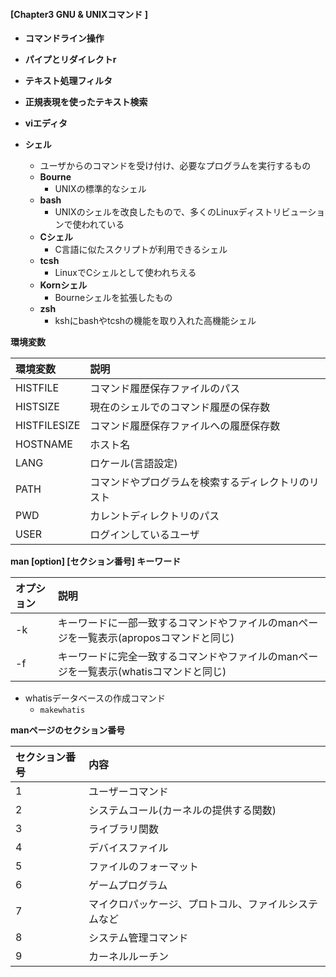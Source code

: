 ####    [Chapter3 GNU & UNIXコマンド ]
  - **コマンドライン操作**
  - **パイプとリダイレクトr**
  - **テキスト処理フィルタ**
  - **正規表現を使ったテキスト検索**
  - **viエディタ**

- **シェル**
  - ユーザからのコマンドを受け付け、必要なプログラムを実行するもの
  - **Bourne**
    - UNIXの標準的なシェル
  - **bash**
    - UNIXのシェルを改良したもので、多くのLinuxディストリビューションで使われている
  - **Cシェル**
    - C言語に似たスクリプトが利用できるシェル
  - **tcsh**
    - LinuxでCシェルとして使われちえる
  - **Kornシェル**
    - Bourneシェルを拡張したもの
  - **zsh**
    -  kshにbashやtcshの機能を取り入れた高機能シェル 

**環境変数**

|環境変数|説明|         
|:-----------|:------------|
|HISTFILE|コマンド履歴保存ファイルのパス|
|HISTSIZE|現在のシェルでのコマンド履歴の保存数|
|HISTFILESIZE|コマンド履歴保存ファイルへの履歴保存数|
|HOSTNAME|ホスト名|
|LANG|ロケール(言語設定)|
|PATH|コマンドやプログラムを検索するディレクトリのリスト|
|PWD|カレントディレクトリのパス|
|USER|ログインしているユーザ|

**man [option] [セクション番号] キーワード**

|オプション|説明|         
|:-----------|:------------|
|-k|キーワードに一部一致するコマンドやファイルのmanページを一覧表示(aproposコマンドと同じ)|
|-f|キーワードに完全一致するコマンドやファイルのmanページを一覧表示(whatisコマンドと同じ)|

- whatisデータベースの作成コマンド
  - `makewhatis` 

**manページのセクション番号**

|セクション番号|内容|         
|:-----------|:------------|
|1|ユーザーコマンド|
|2|システムコール(カーネルの提供する関数)|
|3|ライブラリ関数|
|4|デバイスファイル|
|5|ファイルのフォーマット|
|6|ゲームプログラム|
|7|マイクロパッケージ、プロトコル、ファイルシステムなど|
|8|システム管理コマンド|
|9|カーネルルーチン|



  
